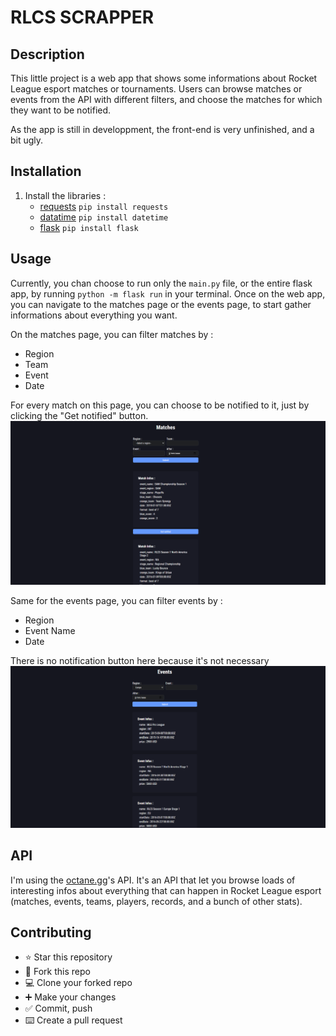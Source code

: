 # RLCS SCRAPPER

## Description

This little project is a web app that shows some informations about Rocket League esport matches or tournaments.
Users can browse matches or events from the API with different filters, and choose the matches for which they want to be notified.

As the app is still in developpment, the front-end is very unfinished, and a bit ugly.

## Installation

1. Install the libraries :
   - [requests](https://pypi.org/project/requests/)    `pip install requests`
   - [datatime](https://docs.python.org/3/library/datetime.html)   `pip install datetime`
   - [flask](https://flask.palletsprojects.com/en/3.0.x/)    `pip install flask`

## Usage

Currently, you chan choose to run only the `main.py` file, or the entire flask app, by running `python -m flask run` in your terminal.
Once on the web app, you can navigate to the matches page or the events page, to start gather informations about everything you want.

On the matches page, you can filter matches by :
- Region
- Team
- Event
- Date

For every match on this page, you can choose to be notified to it, just by clicking the "Get notified" button.
![1706707727325](image/README/1706707727325.png)

Same for the events page, you can filter events by :
- Region
- Event Name
- Date

There is no notification button here because it's not necessary
![1706707864425](image/README/1706707864425.png)

## API

I'm using the [octane.gg](https://zsr.octane.gg/)'s API. It's an API that let you browse loads of interesting infos about everything that can happen in Rocket League esport (matches, events, teams, players, records, and a bunch of other stats).

## Contributing

- ⭐ Star this repository
- 🍴 Fork this repo
- 💻 Clone your forked repo
- ➕ Make your changes
- ✅ Commit, push
- ⌨️ Create a pull request
